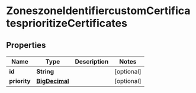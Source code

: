 # ZoneszoneIdentifiercustomCertificatesprioritizeCertificates

## Properties
Name | Type | Description | Notes
------------ | ------------- | ------------- | -------------
**id** | **String** |  |  [optional]
**priority** | [**BigDecimal**](BigDecimal.md) |  |  [optional]
